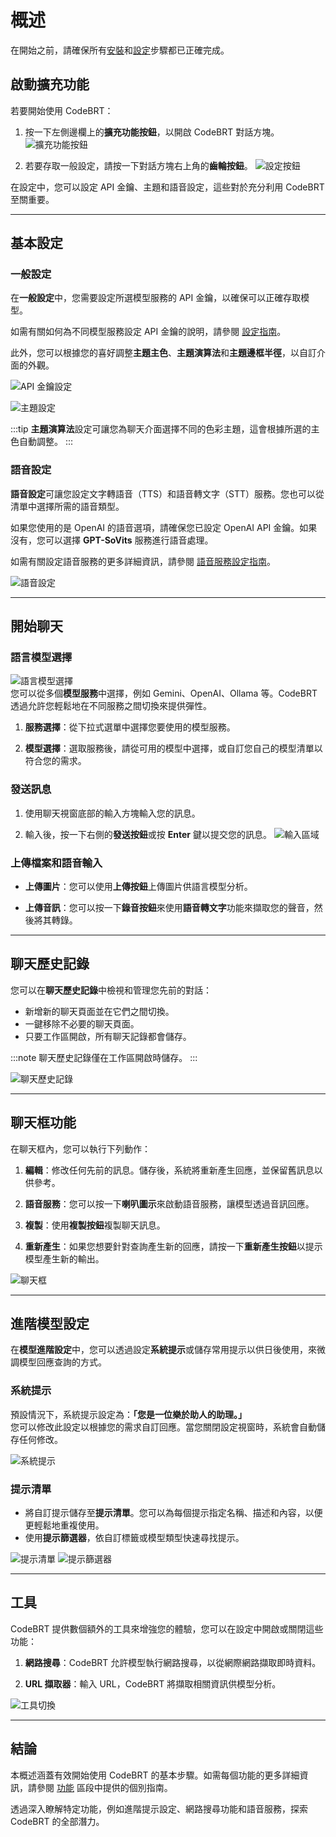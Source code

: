 # 概述

在開始之前，請確保所有[安裝](./installation.md)和[設定](./configuration.md)步驟都已正確完成。

## 啟動擴充功能

若要開始使用 CodeBRT：

1. 按一下左側邊欄上的**擴充功能按鈕**，以開啟 CodeBRT 對話方塊。
   ![擴充功能按鈕](/img/getting-started/overview/extension-button.png)

2. 若要存取一般設定，請按一下對話方塊右上角的**齒輪按鈕**。
   ![設定按鈕](/img/getting-started/overview/setting-button.png)

在設定中，您可以設定 API 金鑰、主題和語音設定，這些對於充分利用 CodeBRT 至關重要。

---

## 基本設定

### 一般設定

在**一般設定**中，您需要設定所選模型服務的 API 金鑰，以確保可以正確存取模型。

如需有關如何為不同模型服務設定 API 金鑰的說明，請參閱 [設定指南](./configuration.md)。

此外，您可以根據您的喜好調整**主題主色**、**主題演算法**和**主題邊框半徑**，以自訂介面的外觀。

![API 金鑰設定](/img/getting-started/overview/apikey-setting.png)

![主題設定](/img/getting-started/overview/theme-setting.png)

:::tip
**主題演算法**設定可讓您為聊天介面選擇不同的色彩主題，這會根據所選的主色自動調整。
:::

### 語音設定

**語音設定**可讓您設定文字轉語音（TTS）和語音轉文字（STT）服務。您也可以從清單中選擇所需的語音類型。

如果您使用的是 OpenAI 的語音選項，請確保您已設定 OpenAI API 金鑰。如果沒有，您可以選擇 **GPT-SoVits** 服務進行語音處理。

如需有關設定語音服務的更多詳細資訊，請參閱 [語音服務設定指南](/docs/features/voice-service/configuration.md)。

![語音設定](/img/getting-started/overview/voice-setting.png)

---

## 開始聊天

### 語言模型選擇
   ![語言模型選擇](/img/getting-started/overview/language-model-selection.png)  
您可以從多個**模型服務**中選擇，例如 Gemini、OpenAI、Ollama 等。CodeBRT 透過允許您輕鬆地在不同服務之間切換來提供彈性。

1. **服務選擇**：從下拉式選單中選擇您要使用的模型服務。

2. **模型選擇**：選取服務後，請從可用的模型中選擇，或自訂您自己的模型清單以符合您的需求。

### 發送訊息

1. 使用聊天視窗底部的輸入方塊輸入您的訊息。

2. 輸入後，按一下右側的**發送按鈕**或按 **Enter** 鍵以提交您的訊息。
   ![輸入區域](/img/getting-started/overview/input.png)

### 上傳檔案和語音輸入

- **上傳圖片**：您可以使用**上傳按鈕**上傳圖片供語言模型分析。

- **上傳音訊**：您可以按一下**錄音按鈕**來使用**語音轉文字**功能來擷取您的聲音，然後將其轉錄。

---

## 聊天歷史記錄

您可以在**聊天歷史記錄**中檢視和管理您先前的對話：

- 新增新的聊天頁面並在它們之間切換。
- 一鍵移除不必要的聊天頁面。
- 只要工作區開啟，所有聊天記錄都會儲存。

:::note
聊天歷史記錄僅在工作區開啟時儲存。
:::

![聊天歷史記錄](/img/getting-started/overview/chat-history.png)

---

## 聊天框功能

在聊天框內，您可以執行下列動作：

1. **編輯**：修改任何先前的訊息。儲存後，系統將重新產生回應，並保留舊訊息以供參考。

2. **語音服務**：您可以按一下**喇叭圖示**來啟動語音服務，讓模型透過音訊回應。

3. **複製**：使用**複製按鈕**複製聊天訊息。

4. **重新產生**：如果您想要針對查詢產生新的回應，請按一下**重新產生按鈕**以提示模型產生新的輸出。

![聊天框](/img/getting-started/overview/chatbox.png)

---

## 進階模型設定

在**模型進階設定**中，您可以透過設定**系統提示**或儲存常用提示以供日後使用，來微調模型回應查詢的方式。

### 系統提示

預設情況下，系統提示設定為：**「您是一位樂於助人的助理。」**  
您可以修改此設定以根據您的需求自訂回應。當您關閉設定視窗時，系統會自動儲存任何修改。

![系統提示](/img/getting-started/overview/system-prompt.png)

### 提示清單

- 將自訂提示儲存至**提示清單**。您可以為每個提示指定名稱、描述和內容，以便更輕鬆地重複使用。
- 使用**提示篩選器**，依自訂標籤或模型類型快速尋找提示。

![提示清單](/img/getting-started/overview/prompt-list.png)
![提示篩選器](/img/getting-started/overview/prompt-filter.png)

---

## 工具

CodeBRT 提供數個額外的工具來增強您的體驗，您可以在設定中開啟或關閉這些功能：

1. **網路搜尋**：CodeBRT 允許模型執行網路搜尋，以從網際網路擷取即時資料。

2. **URL 擷取器**：輸入 URL，CodeBRT 將擷取相關資訊供模型分析。

![工具切換](/img/getting-started/overview/tools-toggle.png)

---

## 結論

本概述涵蓋有效開始使用 CodeBRT 的基本步驟。如需每個功能的更多詳細資訊，請參閱 [功能](/docs/features/overview.md) 區段中提供的個別指南。

透過深入瞭解特定功能，例如進階提示設定、網路搜尋功能和語音服務，探索 CodeBRT 的全部潛力。
